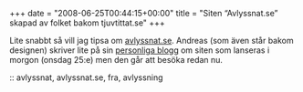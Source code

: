 +++
date = "2008-06-25T00:44:15+00:00"
title = "Siten “Avlyssnat.se” skapad av folket bakom tjuvtittat.se"
+++

Lite snabbt så vill jag tipsa om [avlyssnat.se][1]. Andreas (som även står bakom designen) skriver lite på sin [personliga blogg][2] om siten som lanseras i morgon (onsdag 25:e) men den går att besöka redan nu.

:: avlyssnat, avlyssnat.se, fra, avlyssning

<small></small>

 [1]: http://avlyssnat.se/
 [2]: http://andreasviklund.se/allmant/nya-projekt-nya-aventyr/
